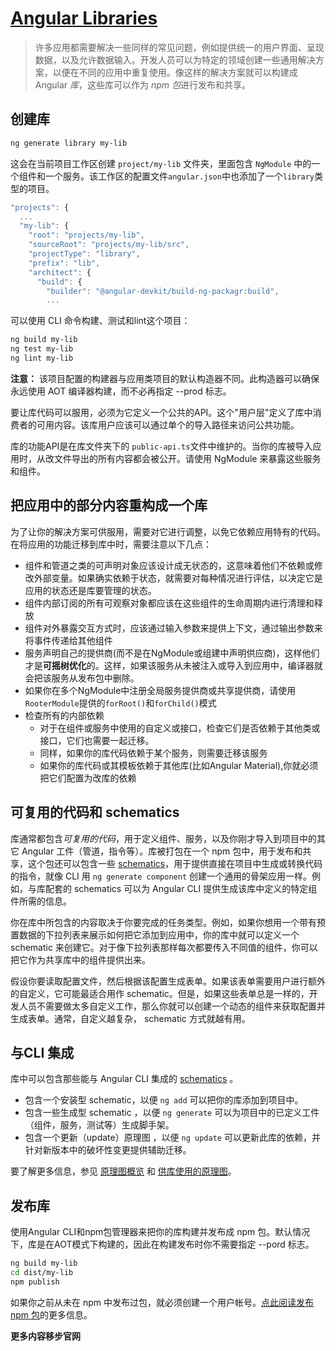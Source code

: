 # [Angular Libraries](https://angular.io/guide/libraries)

> 许多应用都需要解决一些同样的常见问题，例如提供统一的用户界面、呈现数据，以及允许数据输入。开发人员可以为特定的领域创建一些通用解决方案，以便在不同的应用中重复使用。像这样的解决方案就可以构建成 Angular *库*，这些库可以作为 *npm 包*进行发布和共享。    



## 创建库   



```bash
ng generate library my-lib
```



这会在当前项目工作区创建  `project/my-lib` 文件夹，里面包含  `NgModule` 中的一个组件和一个服务。该工作区的配置文件`angular.json`中也添加了一个`library`类型的项目。    



```js
"projects": {
  ...
  "my-lib": {
    "root": "projects/my-lib",
    "sourceRoot": "projects/my-lib/src",
    "projectType": "library",
    "prefix": "lib",
    "architect": {
      "build": {
        "builder": "@angular-devkit/build-ng-packagr:build",
        ...
```



可以使用 CLI 命令构建、测试和lint这个项目：  

```bash
ng build my-lib
ng test my-lib
ng lint my-lib
```

**注意：** 该项目配置的构建器与应用类项目的默认构造器不同。此构造器可以确保永远使用 AOT 编译器构建，而不必再指定 --prod 标志。    



要让库代码可以服用，必须为它定义一个公共的API。这个"用户层"定义了库中消费者的可用内容。该库用户应该可以通过单个的导入路径来访问公共功能。   

库的功能API是在库文件夹下的 `public-api.ts`文件中维护的。当你的库被导入应用时，从改文件导出的所有内容都会被公开。请使用 NgModule 来暴露这些服务和组件。   



## 把应用中的部分内容重构成一个库   

为了让你的解决方案可供服用，需要对它进行调整，以免它依赖应用特有的代码。在将应用的功能迁移到库中时，需要注意以下几点：   

- 组件和管道之类的可声明对象应该设计成无状态的，这意味着他们不依赖或修改外部变量。如果确实依赖于状态，就需要对每种情况进行评估，以决定它是应用的状态还是库要管理的状态。
- 组件内部订阅的所有可观察对象都应该在这些组件的生命周期内进行清理和释放
- 组件对外暴露交互方式时，应该通过输入参数来提供上下文，通过输出参数来将事件传递给其他组件
- 服务声明自己的提供商(而不是在NgModule或组建中声明供应商)，这样他们才是**可摇树优化**的。这样，如果该服务从未被注入或导入到应用中，编译器就会把该服务从发布包中删除。
- 如果你在多个NgModule中注册全局服务提供商或共享提供商，请使用 `RooterModule`提供的`forRoot()`和`forChild()`模式
- 检查所有的内部依赖
  - 对于在组件或服务中使用的自定义或接口，检查它们是否依赖于其他类或接口，它们也需要一起迁移。
  - 同样，如果你的库代码依赖于某个服务，则需要迁移该服务
  - 如果你的库代码或其模板依赖于其他库(比如Angular Material),你就必须把它们配置为改库的依赖   



## 可复用的代码和 schematics   

库通常都包含*可复用的代码*，用于定义组件、服务，以及你刚才导入到项目中的其它 Angular 工件（管道，指令等）。库被打包在一个 npm 包中，用于发布和共享，这个包还可以包含一些 [schematics](https://angular.cn/guide/glossary#schematic)，用于提供直接在项目中生成或转换代码的指令，就像 CLI 用 `ng generate component` 创建一个通用的骨架应用一样。例如，与库配套的 schematics 可以为 Angular CLI 提供生成该库中定义的特定组件所需的信息。

你在库中所包含的内容取决于你要完成的任务类型。例如，如果你想用一个带有预置数据的下拉列表来展示如何把它添加到应用中，你的库中就可以定义一个 schematic 来创建它。对于像下拉列表那样每次都要传入不同值的组件，你可以把它作为共享库中的组件提供出来。

假设你要读取配置文件，然后根据该配置生成表单。如果该表单需要用户进行额外的自定义，它可能最适合用作 schematic。但是，如果这些表单总是一样的，开发人员不需要做太多自定义工作，那么你就可以创建一个动态的组件来获取配置并生成表单。通常，自定义越复杂， schematic 方式就越有用。  





## 与CLI 集成  

库中可以包含那些能与 Angular CLI 集成的 [schematics](https://angular.cn/guide/glossary#schematic) 。

- 包含一个安装型 schematic，以便 `ng add` 可以把你的库添加到项目中。
- 包含一些生成型 schematic ，以便 `ng generate` 可以为项目中的已定义工件（组件，服务，测试等）生成脚手架。
- 包含一个更新（update）原理图 ，以便 `ng update` 可以更新此库的依赖，并针对新版本中的破坏性变更提供辅助迁移。

要了解更多信息，参见 [原理图概览](https://angular.cn/guide/schematics) 和 [供库使用的原理图](https://angular.cn/guide/schematics-for-libraries)。   



## 发布库

使用Angular CLI和npm包管理器来把你的库构建并发布成 npm 包。默认情况下，库是在AOT模式下构建的，因此在构建发布时你不需要指定 --pord 标志。    

```bash
ng build my-lib
cd dist/my-lib
npm publish
```

如果你之前从未在 npm 中发布过包，就必须创建一个用户帐号。[点此阅读发布 npm 包](https://docs.npmjs.com/getting-started/publishing-npm-packages)的更多信息。   



**更多内容移步官网**